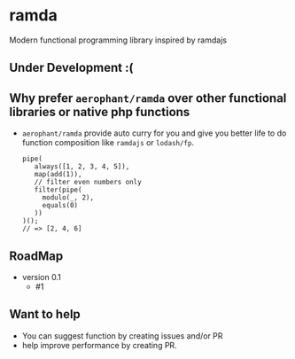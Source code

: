 # ramda
Modern functional programming library inspired by ramdajs

## Under Development :(

## Why prefer `aerophant/ramda` over other functional libraries or native php functions
- `aerophant/ramda` provide auto curry for you and give you better life to do function composition like `ramdajs` or `lodash/fp`.

      pipe(
         always([1, 2, 3, 4, 5]),
         map(add(1)),
         // filter even numbers only
         filter(pipe(
           modulo(_, 2),
           equals(0)
         ))
      )();
      // => [2, 4, 6]
      
## RoadMap
- version 0.1
    - #1
    
## Want to help
- You can suggest function by creating issues and/or PR
- help improve performance by creating PR.
